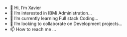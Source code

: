 - 👋 Hi, I’m Xavier
- 👀 I’m interested in IBMi Administration...
- 🌱 I’m currently learning Full stack Coding...
- 💞️ I’m looking to collaborate on Development projects...
- 📫 How to reach me ...

<!---
xaviercsc/xaviercsc is a ✨ special ✨ repository because its `README.md` (this file) appears on your GitHub profile.
You can click the Preview link to take a look at your changes.
--->
